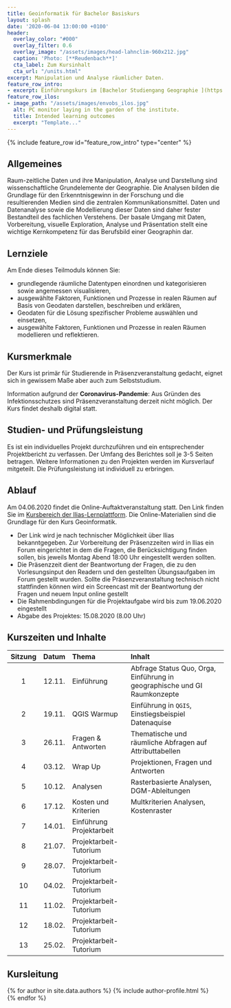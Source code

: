 ```yaml
---
title: Geoinformatik für Bachelor Basiskurs
layout: splash
date: '2020-06-04 13:00:00 +0100'
header:
  overlay_color: "#000"
  overlay_filter: 0.6
  overlay_image: "/assets/images/head-lahnclim-960x212.jpg"
  caption: 'Photo: [**Reudenbach**]'
  cta_label: Zum Kursinhalt
  cta_url: "/units.html"
excerpt: Manipulation und Analyse räumlicher Daten.
feature_row_intro:
- excerpt: Einführungskurs im [Bachelor Studiengang Geographie ](https://www.uni-marburg.de/de/studium/studienangebot/bachelor/geographiebsc){:target="_blank"} an der Philipps Universität Marburg
feature_row_ilos:
- image_path: "/assets/images/envobs_ilos.jpg"
  alt: PC monitor laying in the garden of the institute.
  title: Intended learning outcomes
  excerpt: "Template..."
---
```


{% include feature_row id="feature_row_intro" type="center" %}



## Allgemeines 
Raum-zeitliche Daten und ihre Manipulation, Analyse und Darstellung sind wissenschaftliche Grundelemente der Geographie. Die Analysen bilden die Grundlage für den Erkenntnisgewinn in der Forschung und die resultierenden Medien sind die zentralen  Kommunikationsmittel. Daten und Datenanalyse sowie die Modellierung dieser Daten sind daher  fester Bestandteil des fachlichen Verstehens. Der basale Umgang mit Daten, Vorbereitung, visuelle Exploration, Analyse und Präsentation stellt eine wichtige Kernkompetenz für das Berufsbild einer Geographin dar. 

## Lernziele
Am Ende dieses Teilmoduls können Sie:
* grundlegende räumliche Datentypen einordnen und kategorisieren sowie angemessen visualisieren, 
* ausgewählte Faktoren, Funktionen und Prozesse in realen Räumen auf Basis von Geodaten darstellen, beschreiben und erklären,
* Geodaten für die Lösung spezifischer Probleme auswählen und einsetzen,
* ausgewählte Faktoren, Funktionen und Prozesse in realen Räumen modellieren und reflektieren.


## Kursmerkmale
Der Kurs ist primär für Studierende in Präsenzveranstaltung gedacht, eignet sich in gewissem Maße aber auch zum Selbststudium.

Information aufgrund der **Coronavirus-Pandemie**: Aus Gründen des Infektionsschutzes sind Präsenzveranstaltung derzeit nicht möglich. Der Kurs findet deshalb digital statt. 



## Studien- und Prüfungsleistung

Es ist ein individuelles Projekt durchzuführen und ein entsprechender Projektbericht zu verfassen. Der Umfang des Berichtes soll je 3-5 Seiten betragen. Weitere Informationen zu den Projekten werden im Kursverlauf mitgeteilt. Die Prüfungsleistung ist individuell zu erbringen.



## Ablauf

Am 04.06.2020 findet die Online-Auftaktveranstaltung statt. Den Link finden Sie im [Kursbereich der Ilias-Lernplattform](https://ilias.uni-marburg.de/ilias.php?ref_id=1899952&cmd=frameset&cmdClass=ilrepositorygui&cmdNode=ts&baseClass=ilrepositorygui). Die Online-Materialien sind die Grundlage für den Kurs Geoinformatik. 

* Der Link wird je nach technischer Möglichkeit über Ilias bekanntgegeben. Zur Vorbereitung  der Präsenzzeiten wird in Ilias ein Forum eingerichtet in dem die Fragen, die Berücksichtigung finden sollen, bis jeweils Montag Abend 18:00 Uhr eingestellt werden sollten. 
* Die Präsenzzeit dient der Beantwortung der Fragen, die zu den Vorlesungsinput den Readern und  den gestellten Übungsaufgaben im Forum gestellt wurden. Sollte die Präsenzveranstaltung technisch nicht stattfinden können wird ein Screencast mit der Beantwortung der Fragen und neuem Input online gestellt
* Die Rahmenbdingungen für die Projektaufgabe wird bis zum 19.06.2020 eingestellt
* Abgabe des Projektes: 15.08.2020 (8.00 Uhr)

## Kurszeiten und Inhalte

| Sitzung | Datum | Thema | Inhalt |
|:-------:|:--------:|:---------|:---------|
| 1 | 12.11.  | Einführung | Abfrage Status Quo, Orga, Einführung in geographische und GI Raumkonzepte |
| 2 | 19.11.  | QGIS Warmup |  Einführung in `QGIS`, Einstiegsbeispiel Datenaquise  |
| 3 | 26.11.  | Fragen & Antworten |  Thematische und räumliche Abfragen auf Attributtabellen |
| 4 | 03.12.  | Wrap Up | Projektionen, Fragen und Antworten  |
| 5 | 10.12.  | Analysen | Rasterbasierte Analysen, DGM-Ableitungen  |
| 6 | 17.12.  | Kosten und Kriterien | Multkriterien Analysen, Kostenraster  |
| 7 | 14.01.  | Einführung Projektarbeit |   |
| 8 | 21.07.  | Projektarbeit-Tutorium |  |
| 9 | 28.07.  | Projektarbeit-Tutorium |  |
| 10 | 04.02. | Projektarbeit-Tutorium |  |
| 11 | 11.02. | Projektarbeit-Tutorium |  |
| 12 | 18.02. | Projektarbeit-Tutorium |  |
| 13 | 25.02. | Projektarbeit-Tutorium |  |


## Kursleitung


{% for author in site.data.authors %} 
  {% include author-profile.html %}
 <br /> 
{% endfor %}
